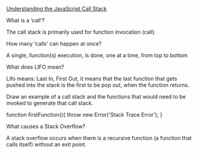 [Understanding the JavaScript Call Stack](https://www.freecodecamp.org/news/understanding-the-javascript-call-stack-861e41ae61d4)

What is a ‘call’?

The call stack is primarily used for function invocation (call)

How many ‘calls’ can happen at once?

A single, function(s) execution, is done, one at a time, from top to bottom

What does LIFO mean?

Lifo means: Last In, First Out, it means that the last function that gets pushed into the stack is the first to be pop out, when the function returns.

Draw an example of a call stack and the functions that would need to be invoked to generate that call stack.

function firstFunction(){
  throw new Error('Stack Trace Error');
}

What causes a Stack Overflow?

A stack overflow occurs when there is a recursive function (a function that calls itself) without an exit point.
